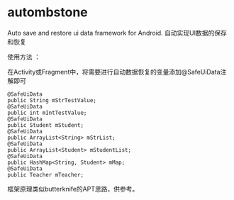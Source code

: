 # autombstone
Auto save and restore ui data framework for Android.
自动实现UI数据的保存和恢复

使用方法 ：

在Activity或Fragment中，将需要进行自动数据恢复的变量添加@SafeUiData注解即可 


    @SafeUiData
    public String mStrTestValue;
    @SafeUiData
    public int mIntTestValue;
    @SafeUiData
    public Student mStudent;
    @SafeUiData
    public ArrayList<String> mStrList;
    @SafeUiData
    public ArrayList<Student> mStudentList;
    @SafeUiData
    public HashMap<String, Student> mMap;
    @SafeUiData
    public Teacher mTeacher;


框架原理类似butterknife的APT思路，供参考。
